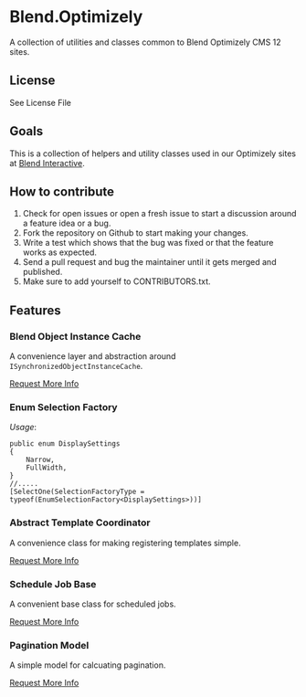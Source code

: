 ﻿# Blend.Optimizely

A collection of utilities and classes common to Blend Optimizely CMS 12 sites.

## License

See License File

## Goals

This is a collection of helpers and utility classes used in our Optimizely sites at [Blend Interactive](https://blendinteractive.com).

## How to contribute

1. Check for open issues or open a fresh issue to start a discussion around a feature idea or a bug.
1. Fork the repository on Github to start making your changes.
1. Write a test which shows that the bug was fixed or that the feature works as expected.
1. Send a pull request and bug the maintainer until it gets merged and published.
1. Make sure to add yourself to CONTRIBUTORS.txt.

## Features

### Blend Object Instance Cache

A convenience layer and abstraction around `ISynchronizedObjectInstanceCache`.

[Request More Info](https://github.com/Nhawdge/Blend.Episerver/issues/new?title=Blend%20Cache%20-%20Documenation%20Request&Body=)

### Enum Selection Factory

*Usage*:
```
public enum DisplaySettings
{
    Narrow,	
    FullWidth,
}
//.....
[SelectOne(SelectionFactoryType = typeof(EnumSelectionFactory<DisplaySettings>))]
```

### Abstract Template Coordinator

A convenience class for making registering templates simple.

[Request More Info](https://github.com/Nhawdge/Blend.Episerver/issues/new?title=Abstract%20Template%20Coordinator%20-%20Documenation%20Request&Body=)

### Schedule Job Base

A convenient base class for scheduled jobs.

[Request More Info](https://github.com/Nhawdge/Blend.Episerver/issues/new?title=Scheduled%20Job%20Base%20-%20Documenation%20Request&Body=)


### Pagination Model

A simple model for calcuating pagination.

[Request More Info](https://github.com/Nhawdge/Blend.Episerver/issues/new?title=Pagination%20-%20Documenation%20Request&Body=)

